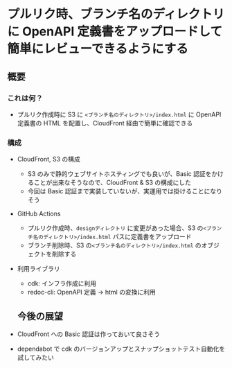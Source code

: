# プルリク時、ブランチ名のディレクトリに OpenAPI 定義書をアップロードして簡単にレビューできるようにする

## 概要

### これは何？

- プルリク作成時に S3 に `<ブランチ名のディレクトリ>/index.html` に OpenAPI 定義書の HTML を配置し、CloudFront 経由で簡単に確認できる

### 構成

- CloudFront, S3 の構成
  - S3 のみで静的ウェブサイトホスティングでも良いが、Basic 認証をかけることが出来なそうなので、CloudFront & S3 の構成にした
  - 今回は Basic 認証まで実装していないが、実運用では掛けることになりそう
- GitHub Actions
  - プルリク作成時、`designディレクトリ` に変更があった場合、S3 の`<ブランチ名のディレクトリ>/index.html` パスに定義書をアップロード
  - ブランチ削除時、S3 の`<ブランチ名のディレクトリ>/index.html` のオブジェクトを削除する
- 利用ライブラリ

  - cdk: インフラ作成に利用
  - redoc-cli: OpenAPI 定義 -> html の変換に利用

  ## 今後の展望

- CloudFront への Basic 認証は作っておいて良さそう
- dependabot で cdk のバージョンアップとスナップショットテスト自動化を試してみたい
